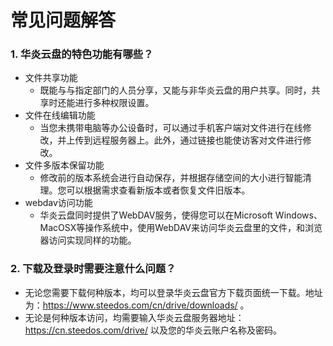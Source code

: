 
# 常见问题解答

### 1. 华炎云盘的特色功能有哪些？
- 文件共享功能
  - 既能与与指定部门的人员分享，又能与非华炎云盘的用户共享。同时，共享时还能进行多种权限设置。
- 文件在线编辑功能
  - 当您未携带电脑等办公设备时，可以通过手机客户端对文件进行在线修改，并上传到远程服务器上。此外，通过链接也能使访客对文件进行修改。
- 文件多版本保留功能
  - 修改前的版本系统会进行自动保存，并根据存储空间的大小进行智能清理。您可以根据需求查看新版本或者恢复文件旧版本。
- webdav访问功能
  - 华炎云盘同时提供了WebDAV服务，使得您可以在Microsoft Windows、MacOSX等操作系统中，使用WebDAV来访问华炎云盘里的文件，和浏览器访问实现同样的功能。
  
### 2. 下载及登录时需要注意什么问题？
- 无论您需要下载何种版本，均可以登录华炎云盘官方下载页面统一下载。地址为：https://www.steedos.com/cn/drive/downloads/ 。
- 无论是何种版本访问，均需要输入华炎云盘服务器地址：https://cn.steedos.com/drive/ 以及您的华炎云账户名称及密码。
